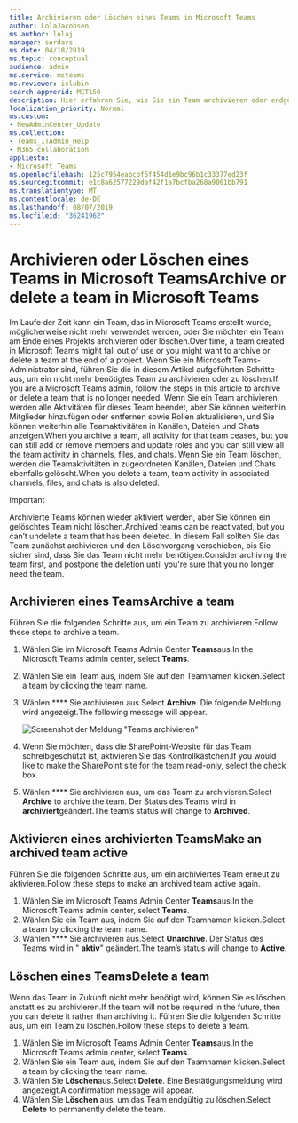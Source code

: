 ```yaml
---
title: Archivieren oder Löschen eines Teams in Microsoft Teams
author: LolaJacobsen
ms.author: lolaj
manager: serdars
ms.date: 04/18/2019
ms.topic: conceptual
audience: admin
ms.service: msteams
ms.reviewer: islubin
search.appverid: MET150
description: Hier erfahren Sie, wie Sie ein Team archivieren oder endgültig löschen.
localization_priority: Normal
ms.custom:
- NewAdminCenter_Update
ms.collection:
- Teams_ITAdmin_Help
- M365-collaboration
appliesto:
- Microsoft Teams
ms.openlocfilehash: 125c7954eabcbf5f454d1e9bc96b1c33377ed23f
ms.sourcegitcommit: e1c8a62577229daf42f1a7bcfba268a9001bb791
ms.translationtype: MT
ms.contentlocale: de-DE
ms.lasthandoff: 08/07/2019
ms.locfileid: "36241962"
---
```

<a name="archive-or-delete-a-team-in-microsoft-teams"></a><span data-ttu-id="4b47a-103">Archivieren oder Löschen eines Teams in Microsoft Teams</span><span class="sxs-lookup"><span data-stu-id="4b47a-103">Archive or delete a team in Microsoft Teams</span></span>
===========================================

<span data-ttu-id="4b47a-104">Im Laufe der Zeit kann ein Team, das in Microsoft Teams erstellt wurde, möglicherweise nicht mehr verwendet werden, oder Sie möchten ein Team am Ende eines Projekts archivieren oder löschen.</span><span class="sxs-lookup"><span data-stu-id="4b47a-104">Over time, a team created in Microsoft Teams might fall out of use or you might want to archive or delete a team at the end of a project.</span></span> <span data-ttu-id="4b47a-105">Wenn Sie ein Microsoft Teams-Administrator sind, führen Sie die in diesem Artikel aufgeführten Schritte aus, um ein nicht mehr benötigtes Team zu archivieren oder zu löschen.</span><span class="sxs-lookup"><span data-stu-id="4b47a-105">If you are a Microsoft Teams admin, follow the steps in this article to archive or delete a team that is no longer needed.</span></span> <span data-ttu-id="4b47a-106">Wenn Sie ein Team archivieren, werden alle Aktivitäten für dieses Team beendet, aber Sie können weiterhin Mitglieder hinzufügen oder entfernen sowie Rollen aktualisieren, und Sie können weiterhin alle Teamaktivitäten in Kanälen, Dateien und Chats anzeigen.</span><span class="sxs-lookup"><span data-stu-id="4b47a-106">When you archive a team, all activity for that team ceases, but you can still add or remove members and update roles and you can still view all the team activity in channels, files, and chats.</span></span> <span data-ttu-id="4b47a-107">Wenn Sie ein Team löschen, werden die Teamaktivitäten in zugeordneten Kanälen, Dateien und Chats ebenfalls gelöscht.</span><span class="sxs-lookup"><span data-stu-id="4b47a-107">When you delete a team, team activity in associated channels, files, and chats is also deleted.</span></span> 

> [!IMPORTANT]
> <span data-ttu-id="4b47a-108">Archivierte Teams können wieder aktiviert werden, aber Sie können ein gelöschtes Team nicht löschen.</span><span class="sxs-lookup"><span data-stu-id="4b47a-108">Archived teams can be reactivated, but you can’t undelete a team that has been deleted.</span></span> <span data-ttu-id="4b47a-109">In diesem Fall sollten Sie das Team zunächst archivieren und den Löschvorgang verschieben, bis Sie sicher sind, dass Sie das Team nicht mehr benötigen.</span><span class="sxs-lookup"><span data-stu-id="4b47a-109">Consider archiving the team first, and postpone the deletion until you're sure that you no longer need the team.</span></span>

## <a name="archive-a-team"></a><span data-ttu-id="4b47a-110">Archivieren eines Teams</span><span class="sxs-lookup"><span data-stu-id="4b47a-110">Archive a team</span></span>

<span data-ttu-id="4b47a-111">Führen Sie die folgenden Schritte aus, um ein Team zu archivieren.</span><span class="sxs-lookup"><span data-stu-id="4b47a-111">Follow these steps to archive a team.</span></span>

1. <span data-ttu-id="4b47a-112">Wählen Sie im Microsoft Teams Admin Center **Teams**aus.</span><span class="sxs-lookup"><span data-stu-id="4b47a-112">In the Microsoft Teams admin center, select **Teams**.</span></span>
2. <span data-ttu-id="4b47a-113">Wählen Sie ein Team aus, indem Sie auf den Teamnamen klicken.</span><span class="sxs-lookup"><span data-stu-id="4b47a-113">Select a team by clicking the team name.</span></span>
3. <span data-ttu-id="4b47a-114">Wählen \*\*\*\* Sie archivieren aus.</span><span class="sxs-lookup"><span data-stu-id="4b47a-114">Select **Archive**.</span></span> <span data-ttu-id="4b47a-115">Die folgende Meldung wird angezeigt.</span><span class="sxs-lookup"><span data-stu-id="4b47a-115">The following message will appear.</span></span>

    ![Screenshot der Meldung "Teams archivieren"](media/teams-archive-message.png)

4. <span data-ttu-id="4b47a-117">Wenn Sie möchten, dass die SharePoint-Website für das Team schreibgeschützt ist, aktivieren Sie das Kontrollkästchen.</span><span class="sxs-lookup"><span data-stu-id="4b47a-117">If you would like to make the SharePoint site for the team read-only, select the check box.</span></span>
5. <span data-ttu-id="4b47a-118">Wählen \*\*\*\* Sie archivieren aus, um das Team zu archivieren.</span><span class="sxs-lookup"><span data-stu-id="4b47a-118">Select **Archive** to archive the team.</span></span> <span data-ttu-id="4b47a-119">Der Status des Teams wird in **archiviert**geändert.</span><span class="sxs-lookup"><span data-stu-id="4b47a-119">The team’s status will change to **Archived**.</span></span>

## <a name="make-an-archived-team-active"></a><span data-ttu-id="4b47a-120">Aktivieren eines archivierten Teams</span><span class="sxs-lookup"><span data-stu-id="4b47a-120">Make an archived team active</span></span>

<span data-ttu-id="4b47a-121">Führen Sie die folgenden Schritte aus, um ein archiviertes Team erneut zu aktivieren.</span><span class="sxs-lookup"><span data-stu-id="4b47a-121">Follow these steps to make an archived team active again.</span></span>

1. <span data-ttu-id="4b47a-122">Wählen Sie im Microsoft Teams Admin Center **Teams**aus.</span><span class="sxs-lookup"><span data-stu-id="4b47a-122">In the Microsoft Teams admin center, select **Teams**.</span></span>
2. <span data-ttu-id="4b47a-123">Wählen Sie ein Team aus, indem Sie auf den Teamnamen klicken.</span><span class="sxs-lookup"><span data-stu-id="4b47a-123">Select a team by clicking the team name.</span></span>
3. <span data-ttu-id="4b47a-124">Wählen \*\*\*\* Sie archivieren aus.</span><span class="sxs-lookup"><span data-stu-id="4b47a-124">Select **Unarchive**.</span></span> <span data-ttu-id="4b47a-125">Der Status des Teams wird in " **aktiv**" geändert.</span><span class="sxs-lookup"><span data-stu-id="4b47a-125">The team’s status will change to **Active**.</span></span>

## <a name="delete-a-team"></a><span data-ttu-id="4b47a-126">Löschen eines Teams</span><span class="sxs-lookup"><span data-stu-id="4b47a-126">Delete a team</span></span>

<span data-ttu-id="4b47a-127">Wenn das Team in Zukunft nicht mehr benötigt wird, können Sie es löschen, anstatt es zu archivieren.</span><span class="sxs-lookup"><span data-stu-id="4b47a-127">If the team will not be required in the future, then you can delete it rather than archiving it.</span></span> <span data-ttu-id="4b47a-128">Führen Sie die folgenden Schritte aus, um ein Team zu löschen.</span><span class="sxs-lookup"><span data-stu-id="4b47a-128">Follow these steps to delete a team.</span></span>

1.  <span data-ttu-id="4b47a-129">Wählen Sie im Microsoft Teams Admin Center **Teams**aus.</span><span class="sxs-lookup"><span data-stu-id="4b47a-129">In the Microsoft Teams admin center, select **Teams**.</span></span>
2.  <span data-ttu-id="4b47a-130">Wählen Sie ein Team aus, indem Sie auf den Teamnamen klicken.</span><span class="sxs-lookup"><span data-stu-id="4b47a-130">Select a team by clicking the team name.</span></span>
3.  <span data-ttu-id="4b47a-131">Wählen Sie **Löschen**aus.</span><span class="sxs-lookup"><span data-stu-id="4b47a-131">Select **Delete**.</span></span> <span data-ttu-id="4b47a-132">Eine Bestätigungsmeldung wird angezeigt.</span><span class="sxs-lookup"><span data-stu-id="4b47a-132">A confirmation message will appear.</span></span>
4.  <span data-ttu-id="4b47a-133">Wählen Sie **Löschen** aus, um das Team endgültig zu löschen.</span><span class="sxs-lookup"><span data-stu-id="4b47a-133">Select **Delete** to permanently delete the team.</span></span>




